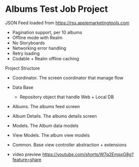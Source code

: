 # Albums Test Job Project

JSON Feed loaded from https://rss.applemarketingtools.com

- Pagination support, per 10 albums
- Offline mode with Realm
- No Storyboards
- Networking error handling 
- Retry loading
- Codable + Realm offline caching


Project Structure
- Coordinator. The screen coordinator that manage flow

- Data Base
  - Repository object that handle Web + Local DB

- Albums. The albums feed screen

- Album Details. The albums details screen

- Models. The Album data models

- View Models. The album view models

- Common. Base view controller abstraction + extensions

- video preview
https://youtube.com/shorts/W7q2EmqxG8g?feature=share
 
